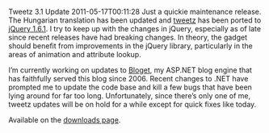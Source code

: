 Tweetz 3.1 Update
2011-05-17T00:11:28
Just a quickie maintenance release. The Hungarian translation has been updated and [tweetz](http://mike-ward.net/tweetz) has been ported to [jQuery 1.6.1](http://jquery.com). I try to keep up with the changes in jQuery, especially as of late since recent releases have had breaking changes. In theory, the gadget should benefit from improvements in the jQuery library, particularly in the areas of animation and attribute lookup.

I’m currently working on updates to [Bloget](http://mike-ward.net/bloget), my ASP.NET blog engine that has faithfully served this blog since 2006. Recent changes to .NET have prompted me to update the code base and kill a few bugs that have been lying around for far too long. Unfortunately, since there’s only one of me, tweetz updates will be on hold for a while except for quick fixes like today.

Available on the [downloads page](http://mike-ward.net/downloads).
